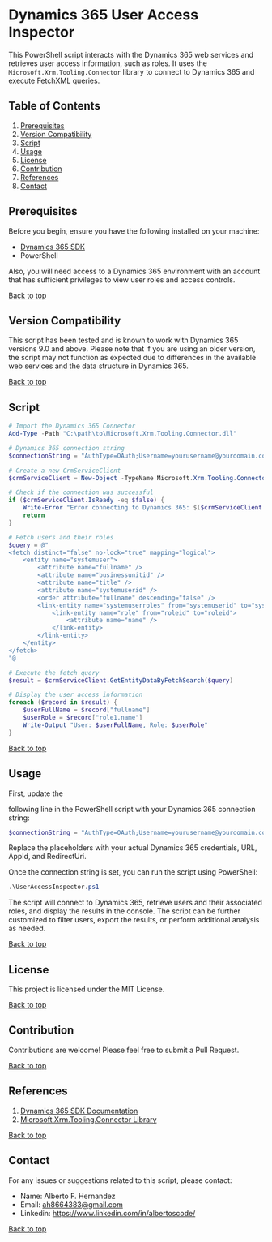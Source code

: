 # Dynamics 365 User Access Inspector

This PowerShell script interacts with the Dynamics 365 web services and retrieves user access information, such as roles. It uses the `Microsoft.Xrm.Tooling.Connector` library to connect to Dynamics 365 and execute FetchXML queries.

## Table of Contents
1. [Prerequisites](#prerequisites)
2. [Version Compatibility](#version-compatibility)
3. [Script](#script)
4. [Usage](#usage)
5. [License](#license)
6. [Contribution](#contribution)
7. [References](#references)
8. [Contact](#contact)

## Prerequisites <a name="prerequisites"></a>

Before you begin, ensure you have the following installed on your machine:

- [Dynamics 365 SDK](https://docs.microsoft.com/en-us/dynamics365/customerengagement/on-premises/developer/download-tools-nuget)
- PowerShell

Also, you will need access to a Dynamics 365 environment with an account that has sufficient privileges to view user roles and access controls.

[Back to top](#dynamics-365-user-access-inspector)

## Version Compatibility <a name="version-compatibility"></a>

This script has been tested and is known to work with Dynamics 365 versions 9.0 and above. Please note that if you are using an older version, the script may not function as expected due to differences in the available web services and the data structure in Dynamics 365.

[Back to top](#dynamics-365-user-access-inspector)

## Script <a name="script"></a>

```powershell
# Import the Dynamics 365 Connector
Add-Type -Path "C:\path\to\Microsoft.Xrm.Tooling.Connector.dll"

# Dynamics 365 connection string
$connectionString = "AuthType=OAuth;Username=yourusername@yourdomain.com; Password=yourpassword;Url=https://yourorg.crm.dynamics.com;AppId=yourappid; RedirectUri=yourappredirecturi;"

# Create a new CrmServiceClient
$crmServiceClient = New-Object -TypeName Microsoft.Xrm.Tooling.Connector.CrmServiceClient -ArgumentList $connectionString

# Check if the connection was successful
if ($crmServiceClient.IsReady -eq $false) {
    Write-Error "Error connecting to Dynamics 365: $($crmServiceClient.LastCrmError)"
    return
}

# Fetch users and their roles
$query = @"
<fetch distinct="false" no-lock="true" mapping="logical">
    <entity name="systemuser">
        <attribute name="fullname" />
        <attribute name="businessunitid" />
        <attribute name="title" />
        <attribute name="systemuserid" />
        <order attribute="fullname" descending="false" />
        <link-entity name="systemuserroles" from="systemuserid" to="systemuserid">
            <link-entity name="role" from="roleid" to="roleid">
                <attribute name="name" />
            </link-entity>
        </link-entity>
    </entity>
</fetch>
"@

# Execute the fetch query
$result = $crmServiceClient.GetEntityDataByFetchSearch($query)

# Display the user access information
foreach ($record in $result) {
    $userFullName = $record["fullname"]
    $userRole = $record["role1.name"]
    Write-Output "User: $userFullName, Role: $userRole"
}
```

[Back to top](#dynamics-365-user-access-inspector)

## Usage <a name="usage"></a>

First, update the

 following line in the PowerShell script with your Dynamics 365 connection string:

```powershell
$connectionString = "AuthType=OAuth;Username=yourusername@yourdomain.com; Password=yourpassword;Url=https://yourorg.crm.dynamics.com;AppId=yourappid; RedirectUri=yourappredirecturi;"
```

Replace the placeholders with your actual Dynamics 365 credentials, URL, AppId, and RedirectUri.

Once the connection string is set, you can run the script using PowerShell:

```powershell
.\UserAccessInspector.ps1
```

The script will connect to Dynamics 365, retrieve users and their associated roles, and display the results in the console. The script can be further customized to filter users, export the results, or perform additional analysis as needed.

[Back to top](#dynamics-365-user-access-inspector)

## License <a name="license"></a>

This project is licensed under the MIT License.

[Back to top](#dynamics-365-user-access-inspector)

## Contribution <a name="contribution"></a>

Contributions are welcome! Please feel free to submit a Pull Request.

[Back to top](#dynamics-365-user-access-inspector)

## References <a name="references"></a>

1. [Dynamics 365 SDK Documentation](https://docs.microsoft.com/en-us/dynamics365/customerengagement/on-premises/developer/download-tools-nuget)
2. [Microsoft.Xrm.Tooling.Connector Library](https://docs.microsoft.com/en-us/dotnet/api/microsoft.xrm.tooling.connector.crmserviceclient?view=dynamics-general-ce-9)

[Back to top](#dynamics-365-user-access-inspector)

## Contact <a name="contact"></a>

For any issues or suggestions related to this script, please contact:

- Name: Alberto F. Hernandez
- Email: ah8664383@gmail.com
- Linkedin: https://www.linkedin.com/in/albertoscode/

[Back to top](#dynamics-365-user-access-inspector)

